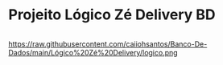 # Projeito Lógico Zé Delivery BD

<img scr="https://raw.githubusercontent.com/caiiohsantos/Banco-De-Dados/main/Lógico%20Zé%20Delivery/logico.png">

https://raw.githubusercontent.com/caiiohsantos/Banco-De-Dados/main/Lógico%20Zé%20Delivery/logico.png





